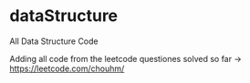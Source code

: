 # dataStructure
All Data Structure Code

Adding all code from the leetcode questiones solved so far -> https://leetcode.com/chouhm/

